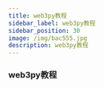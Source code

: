 ```yaml
---
title: web3py教程
sidebar_label: web3py教程
sidebar_position: 30
image: /img/bac555.jpg
description: web3py教程
---
```


### web3py教程

